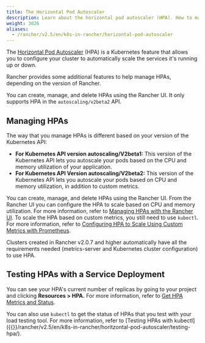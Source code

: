 ```yaml
---
title: The Horizontal Pod Autoscaler
description: Learn about the horizontal pod autoscaler (HPA). How to manage HPAs and how to test them with a service deployment
weight: 3026
aliases:
  - /rancher/v2.5/en/k8s-in-rancher/horizontal-pod-autoscaler
---
```


The [Horizontal Pod Autoscaler](https://kubernetes.io/docs/tasks/run-application/horizontal-pod-autoscale/) (HPA) is a Kubernetes feature that allows you to configure your cluster to automatically scale the services it's running up or down.

Rancher provides some additional features to help manage HPAs, depending on the version of Rancher. 

You can create, manage, and delete HPAs using the Rancher UI. It only supports HPA in the `autoscaling/v2beta2` API.

## Managing HPAs

The way that you manage HPAs is different based on your version of the Kubernetes API:

- **For Kubernetes API version autoscaling/V2beta1:** This version of the Kubernetes API lets you autoscale your pods based on the CPU and memory utilization of your application.
- **For Kubernetes API Version autoscaling/V2beta2:** This version of the Kubernetes API lets you autoscale your pods based on CPU and memory utilization, in addition to custom metrics.

You can create, manage, and delete HPAs using the Rancher UI. From the Rancher UI you can configure the HPA to scale based on CPU and memory utilization. For more information, refer to [Managing HPAs with the Rancher UI]({{<baseurl>}}/rancher/v2.5/en/k8s-in-rancher/horitzontal-pod-autoscaler/manage-hpa-with-rancher-ui). To scale the HPA based on custom metrics, you still need to use `kubectl`. For more information, refer to [Configuring HPA to Scale Using Custom Metrics with Prometheus]({{<baseurl>}}/rancher/v2.5/en/k8s-in-rancher/horitzontal-pod-autoscaler/manage-hpa-with-kubectl/#configuring-hpa-to-scale-using-custom-metrics-with-prometheus).

Clusters created in Rancher v2.0.7 and higher automatically have all the requirements needed (metrics-server and Kubernetes cluster configuration) to use HPA.
## Testing HPAs with a Service Deployment

You can see your HPA's current number of replicas by going to your project and clicking **Resources > HPA.** For more information, refer to [Get HPA Metrics and Status]({{<baseurl>}}/rancher/v2.5/en/k8s-in-rancher/horitzontal-pod-autoscaler/manage-hpa-with-rancher-ui/).

You can also use `kubectl` to get the status of HPAs that you test with your load testing tool. For more information, refer to [Testing HPAs with kubectl]
({{<baseurl>}}/rancher/v2.5/en/k8s-in-rancher/horitzontal-pod-autoscaler/testing-hpa/).
